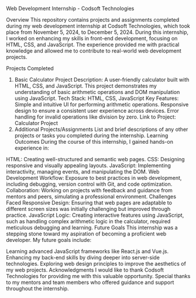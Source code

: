 Web Development Internship - Codsoft Technologies








Overview
This repository contains projects and assignments completed during my web development internship at Codsoft Technologies, which took place from November 5, 2024, to December 5, 2024. During this internship, I worked on enhancing my skills in front-end development, focusing on HTML, CSS, and JavaScript. The experience provided me with practical knowledge and allowed me to contribute to real-world web development projects.

Projects Completed
1. Basic Calculator Project
Description: A user-friendly calculator built with HTML, CSS, and JavaScript. This project demonstrates my understanding of basic arithmetic operations and DOM manipulation using JavaScript.
Tech Stack: HTML, CSS, JavaScript
Key Features:
Simple and intuitive UI for performing arithmetic operations.
Responsive design to ensure a consistent user experience across devices.
Error handling for invalid operations like division by zero.
Link to Project: Calculator Project
2. Additional Projects/Assignments
List and brief descriptions of any other projects or tasks you completed during the internship.
Learning Outcomes
During the course of this internship, I gained hands-on experience in:

HTML: Creating well-structured and semantic web pages.
CSS: Designing responsive and visually appealing layouts.
JavaScript: Implementing interactivity, managing events, and manipulating the DOM.
Web Development Workflow: Exposure to best practices in web development, including debugging, version control with Git, and code optimization.
Collaboration: Working on projects with feedback and guidance from mentors and peers, simulating a professional environment.
Challenges Faced
Responsive Design: Ensuring that web pages are adaptable to different screen sizes was initially challenging but improved through practice.
JavaScript Logic: Creating interactive features using JavaScript, such as handling complex arithmetic logic in the calculator, required meticulous debugging and learning.
Future Goals
This internship was a stepping stone toward my aspiration of becoming a proficient web developer. My future goals include:

Learning advanced JavaScript frameworks like React.js and Vue.js.
Enhancing my back-end skills by diving deeper into server-side technologies.
Exploring web design principles to improve the aesthetics of my web projects.
Acknowledgments
I would like to thank Codsoft Technologies for providing me with this valuable opportunity. Special thanks to my mentors and team members who offered guidance and support throughout the internship.
